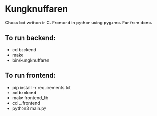 # Kungknuffaren

Chess bot written in C. Frontend in python using pygame. Far from done.

## To run backend:
- cd backend
- make
- bin/kungknuffaren

## To run frontend:
- pip install -r requirements.txt
- cd backend
- make frontend_lib
- cd ../frontend
- python3 main.py